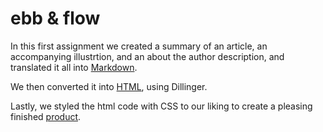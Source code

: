 # ebb & flow
In this first assignment we created a summary of an article, an accompanying illustrtion, and an about the author description, and translated it all into [Markdown](https://github.com/jennlikespie123/ebb-flow/blob/master/summary.md).

We then converted it into [HTML](https://github.com/jennlikespie123/ebb-flow/blob/master/summary.html), using Dillinger.

Lastly, we styled the html code with CSS to our liking to create a pleasing finished [product](http://htmlpreview.github.io/?https://github.com/jennlikespie123/ebb-flow/blob/master/index.html).
